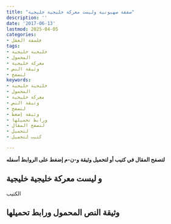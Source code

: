 ```yaml
---
title: "صفقة صهيونية وليست معركة خليجية خليجية"
description: ''
date: '2017-06-13'
lastmod: 2025-04-05
categories:
- فلسفة العقل
tags:
- خليجية خليجية
- المحمول
- معركة خليجية
- وثيقة النص
- لتصفح
keywords:
- خليجية خليجية
- المحمول
- معركة خليجية
- وثيقة النص
- لتصفح
- وثيقة إضغط
- ورابط تحميلها
- لتصفح المقال
- لتحميل
- كتيب لتحميل

---
```

**لتصفح المقال في كتيب أو لتحميل وثيقة و-ن-م إضغط على الروابط أسفله**

## **و ليست معركة خليجية خليجية**

الكتيب

## وثيقة النص المحمول ورابط تحميلها

###
